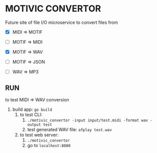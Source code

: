 # MOTIVIC CONVERTOR
Future site of file I/O microservice to convert files from
- [x] MIDI => MOTIF
- [ ] MOTIF => MIDI
- [x] MOTIF => WAV
- [ ] MOTIF => JSON
- [ ] WAV => MP3


## RUN
to test MIDI => WAV conversion
1. build app: `go build`
    1. to test CLI:
        1. `./motivic_convertor -input input/test.midi -format wav -output test`
        1. test generated WAV file: `afplay test.wav`
    1. to test web server:
        1. `./motivic_convertor`
        1. go to `localhost:8080`